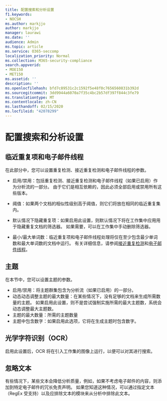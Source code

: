 ```yaml
---
title: 配置搜索和分析设置
f1.keywords:
- NOCSH
ms.author: markjjo
author: markjjo
manager: laurawi
ms.date: ''
audience: Admin
ms.topic: article
ms.service: O365-seccomp
localization_priority: Normal
ms.collection: M365-security-compliance
search.appverid:
- MOE150
- MET150
ms.assetid: ''
description: ''
ms.openlocfilehash: bfd7c89531c2c1592f5e48f0c7656560831b392d
ms.sourcegitcommit: 3dd9944a6070a7f35c4bc2b57df397f844c3fe79
ms.translationtype: MT
ms.contentlocale: zh-CN
ms.lasthandoff: 02/15/2020
ms.locfileid: "42078299"
---
```

# <a name="configure-search-and-analytics-settings"></a>配置搜索和分析设置

## <a name="near-duplicates-and-email-threading"></a>临近重复项和电子邮件线程

在此部分中，您可以设置重复检测、接近重复检测和电子邮件线程的参数。

- 启用/禁用：包括重复检测、接近重复检测和电子邮件线程（如果已启用）作为分析流的一部分。 由于它们是相互依赖的，因此必须全部启用或禁用所有这些版本。

- 阈值：如果两个文档的相似性级别高于阈值，则它们将放在相同的临近重复集内。

- 默认情况下隐藏重复项：如果启用此设置，则默认情况下将在工作集中应用用于隐藏重复文档的筛选器。 如果需要，可以在工作集中手动删除筛选器。

- 最小/最大单词数：临近重复项和电子邮件线程处理将仅在至少包含最少单词数和最大单词数的文档中运行。
有关详细信息，请参阅[接近重复检测](near-duplicates.md)和[电子邮件线程](email-threading.md)。

## <a name="themes"></a>主题

在本节中，您可以设置主题的参数。

- 启用/禁用：将主题群集包含为分析流（如果已启用）的一部分。
- 动态动态调整主题的最大数量：在某些情况下，没有足够的文档来生成所需数量的主题。 如果启用此设置，则不是尝试强制实施所需的最大主题数，系统会动态调整最大主题数。
- 主题的最大数量：所需的主题数量
- 主题中包含数字：如果启用此选项，它将在生成主题时包含数字。  

## <a name="optical-character-recognition-ocr"></a>光学字符识别（OCR）

启用此设置后，OCR 将在引入工作集的图像上运行，以便可以对其进行搜索。

## <a name="ignore-text"></a>忽略文本

有些情况下，某些文本会降低分析质量，例如，如果不考虑电子邮件的内容，则添加到特定电子邮件的冗长免责声明。 如果您知道这种情况，可以通过指定文本（RegEx 受支持）以及应排除文本的模块来从分析中排除此文本。
